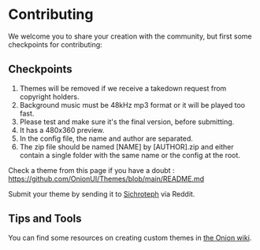 # Contributing

We welcome you to share your creation with the community, but first some checkpoints for contributing:

## Checkpoints

1. Themes will be removed if we receive a takedown request from copyright holders.
2. Background music must be 48kHz mp3 format or it will be played too fast.  
3. Please test and make sure it's the final version, before submitting.
4. It has a 480x360 preview.
5. In the config file, the name and author are separated. 
6. The zip file should be named [NAME] by [AUTHOR].zip and either contain a single folder with the same name or the config at the root.

Check a theme from this page if you have a doubt :
https://github.com/OnionUI/Themes/blob/main/README.md

Submit your theme by sending it to [Sichroteph](https://www.reddit.com/user/sichroteph) via Reddit.

## Tips and Tools

You can find some resources on creating custom themes in [the Onion wiki](https://github.com/OnionUI/Onion/wiki/4.-Custom-Themes).
